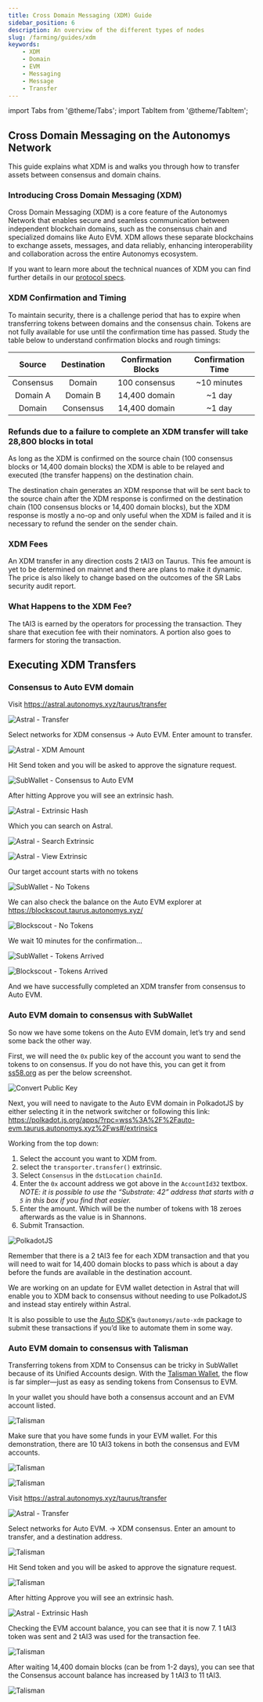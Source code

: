 ```yaml
---
title: Cross Domain Messaging (XDM) Guide
sidebar_position: 6
description: An overview of the different types of nodes
slug: /farming/guides/xdm
keywords:
    - XDM
    - Domain
    - EVM
    - Messaging
    - Message
    - Transfer
---
```


import Tabs from '@theme/Tabs';
import TabItem from '@theme/TabItem';

## **Cross Domain Messaging on the Autonomys Network**

This guide explains what XDM is and walks you through how to transfer assets between consensus and domain chains.

### Introducing Cross Domain Messaging (XDM)

Cross Domain Messaging (XDM) is a core feature of the Autonomys Network that enables secure and seamless communication between independent blockchain domains, such as the consensus chain and specialized domains like Auto EVM. XDM allows these separate blockchains to exchange assets, messages, and data reliably, enhancing interoperability and collaboration across the entire Autonomys ecosystem.

If you want to learn more about the technical nuances of XDM you can find further details in our [protocol specs](https://www.notion.so/Messaging-Specification-XDM-v2-6e8b9d3bb2c94e289d70f9e0474b9f9b?pvs=21).


### XDM Confirmation and Timing

To maintain security, there is a challenge period that has to expire when transferring tokens between domains and the consensus chain. Tokens are not fully available for use until the confirmation time has passed. Study the table below to understand confirmation blocks and rough timings:

| Source | Destination | Confirmation Blocks | Confirmation Time |
|:-:|:-:|:-:|:-:|
| Consensus | Domain | 100 consensus | ~10 minutes |
| Domain A | Domain B | 14,400 domain | ~1 day |
| Domain | Consensus | 14,400 domain | ~1 day |

### Refunds due to a failure to complete an XDM transfer will take 28,800 blocks in total

As long as the XDM is confirmed on the source chain (100 consensus blocks or 14,400 domain blocks) the XDM is able to be relayed and executed (the transfer happens) on the destination chain.

The destination chain generates an XDM response that will be sent back to the source chain after the XDM response is confirmed on the destination chain (100 consensus blocks or 14,400 domain blocks), but the XDM response is mostly a no-op and only useful when the XDM is failed and it is necessary to refund the sender on the sender chain.

### XDM Fees

An XDM transfer in any direction costs 2 tAI3 on Taurus. This fee amount is yet to be determined on mainnet and there are plans to make it dynamic. The price is also likely to change based on the outcomes of the SR Labs security audit report.

### What Happens to the XDM Fee?

The tAI3 is earned by the operators for processing the transaction. They share that execution fee with their nominators. A portion also goes to farmers for storing the transaction.

## Executing XDM Transfers

### Consensus to Auto EVM domain

Visit https://astral.autonomys.xyz/taurus/transfer

![Astral - Transfer](/img/doc-imgs/additional-guides/XDM-1.png)

Select networks for XDM consensus → Auto EVM. Enter amount to transfer.

![Astral - XDM Amount](/img/doc-imgs/additional-guides/XDM-2.png)

Hit Send token and you will be asked to approve the signature request.

![SubWallet - Consensus to Auto EVM](/img/doc-imgs/additional-guides/XDM-3.png)

After hitting Approve you will see an extrinsic hash.

![Astral - Extrinsic Hash](/img/doc-imgs/additional-guides/XDM-4.png)

Which you can search on Astral.

![Astral - Search Extrinsic](/img/doc-imgs/additional-guides/XDM-5.png)

![Astral - View Extrinsic](/img/doc-imgs/additional-guides/XDM-6.png)

Our target account starts with no tokens

![SubWallet - No Tokens](/img/doc-imgs/additional-guides/XDM-7.png)

We can also check the balance on the Auto EVM explorer at https://blockscout.taurus.autonomys.xyz/

![Blockscout - No Tokens](/img/doc-imgs/additional-guides/XDM-8.png)

We wait 10 minutes for the confirmation…

![SubWallet - Tokens Arrived](/img/doc-imgs/additional-guides/XDM-9.png)

![Blockscout - Tokens Arrived](/img/doc-imgs/additional-guides/XDM-10.png)

And we have successfully completed an XDM transfer from consensus to Auto EVM.

### Auto EVM domain to consensus with SubWallet

So now we have some tokens on the Auto EVM domain, let’s try and send some back the other way.

First, we will need the `0x` public key of the account you want to send the tokens to on consensus. If you do not have this, you can get it from [ss58.org](http://ss58.org) as per the below screenshot.

![Convert Public Key](/img/doc-imgs/additional-guides/XDM-11.png)

Next, you will need to navigate to the Auto EVM domain in PolkadotJS by either selecting it in the network switcher or following this link: https://polkadot.js.org/apps/?rpc=wss%3A%2F%2Fauto-evm.taurus.autonomys.xyz%2Fws#/extrinsics

Working from the top down:

1. Select the account you want to XDM from.
2. select the `transporter.transfer()` extrinsic.
3. Select `Consensus` in the `dstLocation` `chainId`.
4. Enter the `0x` account address we got above in the `AccountId32` textbox. *NOTE: it is possible to use the “Substrate: 42” address that starts with a `5` in this box if you find that easier.*
5. Enter the amount. Which will be the number of tokens with 18 zeroes afterwards as the value is in Shannons.
6. Submit Transaction.

![PolkadotJS](/img/doc-imgs/additional-guides/XDM-12.png)

Remember that there is a 2 tAI3 fee for each XDM transaction and that you will need to wait for 14,400 domain blocks to pass which is about a day before the funds are available in the destination account.

We are working on an update for EVM wallet detection in Astral that will enable you to XDM back to consensus without needing to use PolkadotJS and instead stay entirely within Astral.

It is also possible to use the [Auto SDK](https://develop.autonomys.xyz/sdk/auto-xdm)’s `@autonomys/auto-xdm` package to submit these transactions if you’d like to automate them in some way.

### Auto EVM domain to consensus with Talisman

Transferring tokens from XDM to Consensus can be tricky in SubWallet because of its Unified Accounts design. With the [Talisman Wallet](/wallets/talisman), the flow is far simpler—just as easy as sending tokens from Consensus to EVM.

In your wallet you should have both a consensus account and an EVM account listed.

![Talisman](/img/doc-imgs/additional-guides/XDM-13.png)

Make sure that you have some funds in your EVM wallet. For this demonstration, there are 10 tAI3 tokens in both the consensus and EVM accounts.

![Talisman](/img/doc-imgs/additional-guides/XDM-14.png)

![Talisman](/img/doc-imgs/additional-guides/XDM-15.png)

Visit https://astral.autonomys.xyz/taurus/transfer

![Astral - Transfer](/img/doc-imgs/additional-guides/XDM-1.png)

Select networks for Auto EVM. → XDM consensus. Enter an amount to transfer, and a destination address.

![Talisman](/img/doc-imgs/additional-guides/XDM-17.png)

Hit Send token and you will be asked to approve the signature request.

![Talisman](/img/doc-imgs/additional-guides/XDM-18.png)

After hitting Approve you will see an extrinsic hash.

![Astral - Extrinsic Hash](/img/doc-imgs/additional-guides/XDM-4.png)

Checking the EVM account balance, you can see that it is now 7. 1 tAI3 token was sent and 2 tAI3 was used for the transaction fee.

![Talisman](/img/doc-imgs/additional-guides/XDM-19.png)

After waiting 14,400 domain blocks (can be from 1-2 days), you can see that the Consensus account balance has increased by 1 tAI3 to 11 tAI3.

![Talisman](/img/doc-imgs/additional-guides/XDM-20.png)
